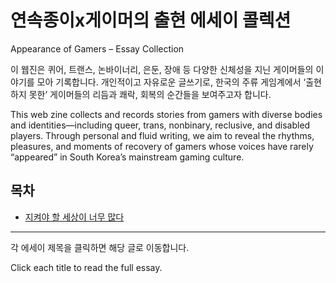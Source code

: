 # 연속종이x게이머의 출현 에세이 콜렉션 

Appearance of Gamers – Essay Collection 

이 웹진은 퀴어, 트랜스, 논바이너리, 은둔, 장애 등 다양한 신체성을 지닌 게이머들의 이야기를 모아 기록합니다.
개인적이고 자유로운 글쓰기로, 한국의 주류 게임계에서 ‘출현하지 못한’ 게이머들의 리듬과 쾌락, 회복의 순간들을 보여주고자 합니다.

This web zine collects and records stories from gamers with diverse bodies and identities—including queer, trans, nonbinary, reclusive, and disabled players.
Through personal and fluid writing, we aim to reveal the rhythms, pleasures, and moments of recovery of gamers whose voices have rarely “appeared” in South Korea’s mainstream gaming culture.



## 목차

- [지켜야 할 세상이 너무 많다](too-many-worlds-to-protect.md)

---

각 에세이 제목을 클릭하면 해당 글로 이동합니다.

Click each title to read the full essay.
